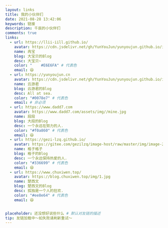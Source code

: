 ```yaml
---
layout: links
title: 我的小伙伴们
date: 2021-08-28 13:42:06
keywords: 链接
description: 千辰的小伙伴们
comments: true
links:
  - url: https://llii-iill.github.io/
    avatar: https://cdn.jsdelivr.net/gh/YunYouJun/yunyoujun.github.io/images/avatar.jpg
    name: 冉宝
    blog: 大宝贝的Blog
    desc: 大宝贝~
    color: "	#E6E6FA" # 代表色
    email: 😆
  - url: https://yunyoujun.cn
    avatar: https://cdn.jsdelivr.net/gh/YunYouJun/yunyoujun.github.io/images/avatar.jpg
    name: 云游君
    blog: 云游君的Blog
    desc: All at sea.
    color: "#0078e7" # 代表色
    email: # 非必须
  - url: https://www.dadd7.com
    avatar: https://www.dadd7.com/assets/img//mine.jpg
    name: 段段
    blog: 大段的Blog
    desc: 一个永远在努力的人.
    color: "#f0a860" # 代表色
    email: 😆
  - url: https://gezi-lzq.github.io/
    avatar: https://gitee.com/gezilzq/image-host/raw/master/img/image-20210822193802198.png
    name: 格子格子
    blog: 格子的Blog
    desc: 一个永远保持热爱的人.
    color: "#336699" # 代表色
    email: 😆
  - url: https://www.chuxiwen.top/
    avatar: https://blog.chuxiwen.top/img/1.jpg
    name: 楚西文
    blog: 楚西文的Blog
    desc: 孤独是一个人的狂欢.
    color: "#ee8e64" # 代表色
    email: 😆


placeholder: 还没想好说些什么 # 默认对友链的描述
tip: 友链加载中～如失败请刷新重试～
---
```


